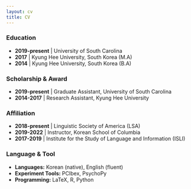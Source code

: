 ```yaml
---
layout: cv
title: CV
---
```


### Education
- **2019-present** | University of South Carolina
- **2017** | Kyung Hee University, South Korea (M.A)
- **2014** | Kyung Hee University, South Korea (B.A)

### Scholarship & Award
- **2019-present** | Graduate Assistant, University of South Carolina
- **2014-2017** | Research Assistant, Kyung Hee University

### Affiliation

- **2018-present** | Linguistic Society of America (LSA)
- **2019-2022** | Instructor, Korean School of Columbia
- **2017-2019** | Institute for the Study of Language and Information (ISLI)

### Language & Tool

- **Languages:** Korean (native), English (fluent)
- **Experiment Tools:** PCIbex, PsychoPy
- **Programming:** LaTeX, R, Python
